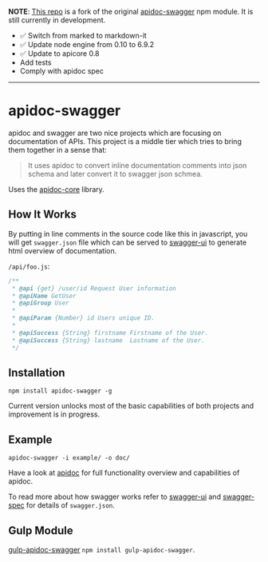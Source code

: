 __NOTE__: [This repo](https://github.com/btamayo/apidoc-swagger) is a fork of the original [apidoc-swagger](https://github.com/fsbahman/apidoc-swagger) npm module. It is still currently in development.

- ✅ Switch from marked to markdown-it
- ✅ Update node engine from 0.10 to 6.9.2
- ✅ Update to apicore 0.8
- Add tests
- Comply with apidoc spec

----

# apidoc-swagger
apidoc and swagger are two nice projects which are focusing on documentation of APIs.
This project is a middle tier which tries to bring them together in a sense that:
> It uses apidoc to convert inline documentation comments into json schema and later convert it to swagger json schmea.

Uses the [apidoc-core](https://github.com/apidoc/apidoc-core) library.

## How It Works

By putting in line comments in the source code like this in javascript, you will get `swagger.json` file which can be served to [swagger-ui](https://github.com/swagger-api/swagger-ui) to generate html overview of documentation.

`/api/foo.js`:
```js
/**
 * @api {get} /user/id Request User information
 * @apiName GetUser
 * @apiGroup User
 *
 * @apiParam {Number} id Users unique ID.
 *
 * @apiSuccess {String} firstname Firstname of the User.
 * @apiSuccess {String} lastname  Lastname of the User.
 */
```


## Installation

`npm install apidoc-swagger -g`


Current version unlocks most of the basic capabilities of both projects and improvement is in progress.

## Example

`apidoc-swagger -i example/ -o doc/`



Have a look at [apidoc](https://github.com/apidoc/apidoc) for full functionality overview and capabilities of apidoc.

To read more about how swagger works refer to [swagger-ui](https://github.com/swagger-api/swagger-ui) and [swagger-spec](https://github.com/swagger-api/swagger-spec) for details of `swagger.json`.


## Gulp Module

[gulp-apidoc-swagger](https://github.com/fsbahman/gulp-apidoc-swagger) `npm install gulp-apidoc-swagger`.
